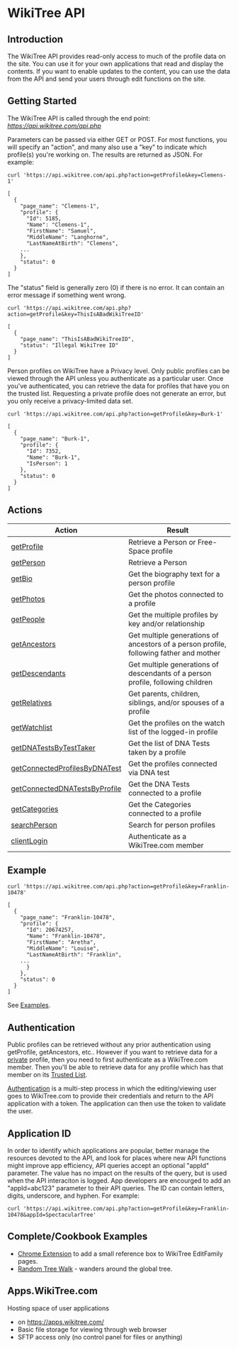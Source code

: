 # WikiTree API

## Introduction

The WikiTree API provides read-only access to much of the profile data on the site. You can use it for your own applications that read and display the contents. If you want to enable updates to the content, you can use the data from the API and send your users through edit functions on the site.

## Getting Started

The WikiTree API is called through the end point: *https://api.wikitree.com/api.php*

Parameters can be passed via either GET or POST. For most functions, you will specify an "action", and many also use a "key" to indicate which profile(s) you're working on. The results are returned as JSON. For example:

```
curl 'https://api.wikitree.com/api.php?action=getProfile&key=Clemens-1'

[
  {
    "page_name": "Clemens-1",
    "profile": {
      "Id": 5185,
      "Name": "Clemens-1",
      "FirstName": "Samuel",
      "MiddleName": "Langhorne",
      "LastNameAtBirth": "Clemens",
	...
    },
    "status": 0
  }
]
```

The "status" field is generally zero (0) if there is no error. It can contain an error message if something went wrong.

```
curl 'https://api.wikitree.com/api.php?action=getProfile&key=ThisIsABadWikiTreeID'

[
  {
    "page_name": "ThisIsABadWikiTreeID",
    "status": "Illegal WikiTree ID"
  }
]
```

Person profiles on WikiTree have a Privacy level. Only public profiles can be viewed through the API unless you authenticate as a particular user. Once you've authenticated, you can retrieve the data for profiles that have you on the trusted list. Requesting a private profile does not generate an error, but you only receive a privacy-limited data set.

```
curl 'https://api.wikitree.com/api.php?action=getProfile&key=Burk-1'

[
  {
    "page_name": "Burk-1",
    "profile": {
      "Id": 7352,
      "Name": "Burk-1",
      "IsPerson": 1
    },
    "status": 0
  }
]
```

## Actions

| Action                                                            | Result                                                                                 |
| ----------------------------------------------------------------- | -------------------------------------------------------------------------------------- |
| [getProfile](getProfile.md)                                       | Retrieve a Person or Free-Space profile                                                |
| [getPerson](getPerson.md)                                         | Retrieve a Person                                                                      |
| [getBio](getBio.md)                                               | Get the biography text for a person profile                                            |
| [getPhotos](getPhotos.md)                                         | Get the photos connected to a profile                                                  |
| [getPeople](getPeople.md)                                         | Get the multiple profiles by key and/or relationship                                   |
| [getAncestors](getAncestors.md)                                   | Get multiple generations of ancestors of a person profile, following father and mother |
| [getDescendants](getDescendants.md)                               | Get multiple generations of descendants of a person profile, following children        |
| [getRelatives](getRelatives.md)                                   | Get parents, children, siblings, and/or spouses of a profile                           |
| [getWatchlist](getWatchlist.md)                                   | Get the profiles on the watch list of the logged-in profile                            |
| [getDNATestsByTestTaker](getDNATestsByTestTaker.md)               | Get the list of DNA Tests taken by a profile                                           |
| [getConnectedProfilesByDNATest](getConnectedProfilesByDNATest.md) | Get the profiles connected via DNA test                                                |
| [getConnectedDNATestsByProfile](getConnectedDNATestsByProfile.md) | Get the DNA Tests connected to a profile                                               |
| [getCategories](getCategories.md)                                 | Get the Categories connected to a profile                                              |
| [searchPerson](searchPerson.md)                                   | Search for person profiles                                                             |
| [clientLogin](authentication.md)                                  | Authenticate as a WikiTree.com member                                                  |

## Example

```
curl 'https://api.wikitree.com/api.php?action=getProfile&key=Franklin-10478'

[
  {
    "page_name": "Franklin-10478",
    "profile": {
      "Id": 20674257,
      "Name": "Franklin-10478",
      "FirstName": "Aretha",
      "MiddleName": "Louise",
      "LastNameAtBirth": "Franklin",
	...
      }
    },
    "status": 0
  }
]
```

See [Examples](examples/examples.md).

## Authentication

Public profiles can be retrieved without any prior authentication using getProfile, getAncestors, etc.. However if you want to retrieve data for a [private](https://www.wikitree.com/wiki/Help:Privacy) profile, then you need to first authenticate as a WikiTree.com member. Then you'll be able to retrieve data for any profile which has that member on its [Trusted List](https://www.wikitree.com/wiki/Help:Trusted_List).

[Authentication](authentication.md) is a multi-step process in which the editing/viewing user goes to WikiTree.com to provide their credentials and return to the API application with a token. The application can then use the token to validate the user.

## Application ID

In order to identify which applications are popular, better manage the resources devoted to the API, and look for places where new API functions might improve app efficiency, API queries accept an optional "appId" parameter. The value has no impact on the results of the query, but is used when the API interaciton is logged. App developers are encourged to add an "appId=abc123" parameter to their API queries. The ID can contain letters, digits, underscore, and hyphen. For example:

```
curl 'https://api.wikitree.com/api.php?action=getProfile&key=Franklin-10478&appId=SpectacularTree'
```

## Complete/Cookbook Examples

- [Chrome Extension](examples/chromeExtension/chromeExtension.md) to add a small reference box to WikiTree EditFamily pages.
- [Random Tree Walk](examples/randomTreeWalk/randomTreeWalk.html) - wanders around the global tree.

## Apps.WikiTree.com

Hosting space of user applications

- on https://apps.wikitree.com/
- Basic file storage for viewing through web browser
- SFTP access only (no control panel for files or anything)
